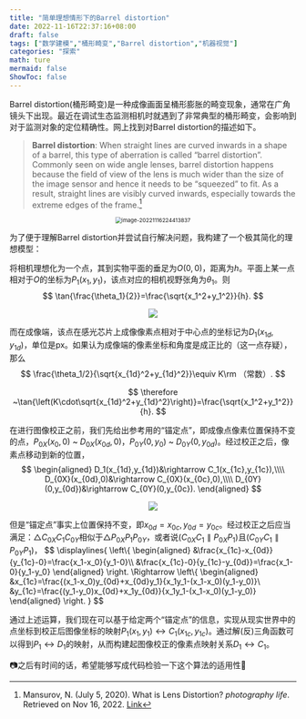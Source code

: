```yaml
---
title: "简单理想情形下的Barrel distortion"
date: 2022-11-16T22:37:16+08:00
draft: false
tags: ["数学建模","桶形畸变","Barrel distortion","机器视觉"]
categories: "探索"
math: ture
mermaid: false
ShowToc: false
---
```




Barrel distortion(桶形畸变)是一种成像画面呈桶形膨胀的畸变现象，通常在广角镜头下出现。最近在调试生态监测相机时就遇到了非常典型的桶形畸变，会影响到对于监测对象的定位精确性。<!--more-->网上找到对Barrel distortion的描述如下。 

> **Barrel distortion**: When straight lines are curved inwards in a shape of a barrel, this type of aberration is called “barrel distortion”. Commonly seen on wide angle lenses, barrel distortion happens because the field of view of the lens is much wider than the size of the image sensor and hence it needs to be “squeezed” to fit. As a result, straight lines are visibly curved inwards, especially towards the extreme edges of the frame.[^1]

<center><img src="/images/image-20221116224413837.png" alt="image-20221116224413837" style="zoom: 67%;" /></center>

为了便于理解Barrel distortion并尝试自行解决问题，我构建了一个极其简化的理想模型：

将相机理想化为一个点，其到实物平面的垂足为$O(0,0)$，距离为$h$。平面上某一点相对于$O$的坐标为$P_1(x_1, y_1)$，该点对应的相机视野张角为$\theta_1$。则
$$
\tan{\frac{\theta_1}{2}}=\frac{\sqrt{x_1^2+y_1^2}}{h}.
$$

<!--<center><img src="/post/simple_barrel_disto/image-20221117000849366.png" alt="image-20221117000849366" style="zoom:40%;" /></center>-->

<center><img src = 'https://s3.bmp.ovh/imgs/2023/01/18/dd2e77cd3c49abbc.png' ></center>

而在成像端，该点在感光芯片上成像像素点相对于中心点的坐标记为$D_1(x_{1d}, y_{1d})$，单位是px。如果认为成像端的像素坐标和角度是成正比的（这一点存疑），那么
$$
\frac{\theta_1/2}{\sqrt{x_{1d}^2+y_{1d}^2}}\equiv K\rm （常数）.
$$

$$
\therefore ~\tan{\left(K\cdot\sqrt{x_{1d}^2+y_{1d}^2}\right)}=\frac{\sqrt{x_1^2+y_1^2}}{h}.
$$

在进行图像校正之前，我们先给出参考用的“锚定点”，即成像点像素位置保持不变的点，$P_{0X}(x_0,0)$ \~ $D_{0X}(x_{0d},0)$，$P_{0Y}(0,y_0)$ \~ $D_{0Y}(0,y_{0d})$。经过校正之后，像素点移动到新的位置，
$$
\begin{aligned}
D_1(x_{1d},y_{1d})&\rightarrow C_1(x_{1c},y_{1c}),\\\\
D_{0X}(x_{0d},0)&\rightarrow C_{0X}(x_{0c},0),\\\\
D_{0Y}(0,y_{0d})&\rightarrow C_{0Y}(0,y_{0c}).
\end{aligned}
$$
<!--<center><img src="/post/simple_barrel_disto/image-20221117024445959.png" alt="image-20221117024445959" style="zoom:40%;" /></center>-->

<center><img src = 'https://s3.bmp.ovh/imgs/2023/01/18/7c7b893349b95d15.png' ></center>

但是“锚定点”事实上位置保持不变，即$x_{0d}=x_{0c},y_{0d}=y_{0c}$。经过校正之后应当满足：$\triangle C_{0X}C_1C_{0Y}$相似于$\triangle P_{0X}P_1P_{0Y}$，或者说$(C_{0X}C_1\parallel{P_{0X}P_1})$且$({C_{0Y}C_1}\parallel{P_{0Y}P_1})$，
$$
\displaylines{
\left\\{
\begin{aligned}
&\frac{x_{1c}-x_{0d}}{y_{1c}-0}=\frac{x_1-x_0}{y_1-0}\\\\
&\frac{x_{1c}-0}{y_{1c}-y_{0d}}=\frac{x_1-0}{y_1-y_0}
\end{aligned}
\right.
\Rightarrow
\left\\{
\begin{aligned}
&x_{1c}=\frac{(x_1-x_0)y_{0d}+x_{0d}y_1}{x_1y_1-(x_1-x_0)(y_1-y_0)}\\\
&y_{1c}=\frac{(y_1-y_0)x_{0d}+x_1y_{0d}}{x_1y_1-(x_1-x_0)(y_1-y_0)}
\end{aligned}
\right.
}
$$

通过上述运算，我们现在可以基于给定两个“锚定点”的信息，实现从现实世界中的点坐标到校正后图像坐标的映射$P_1(x_1,y_1)\leftrightarrow C_1(x_{1c},y_{1c})$。通过解(反)三角函数可以得到$P_1\leftrightarrow D_1$的映射，从而构建起图像校正的像素点映射关系$D_1\leftrightarrow C_1$。

:camera:之后有时间的话，希望能够写成代码检验一下这个算法的适用性:dog:





[^1]: Mansurov, N. (July 5, 2020). What is Lens Distortion? *photography life*. Retrieved on Nov 16, 2022. [Link](https://photographylife.com/what-is-distortion)
